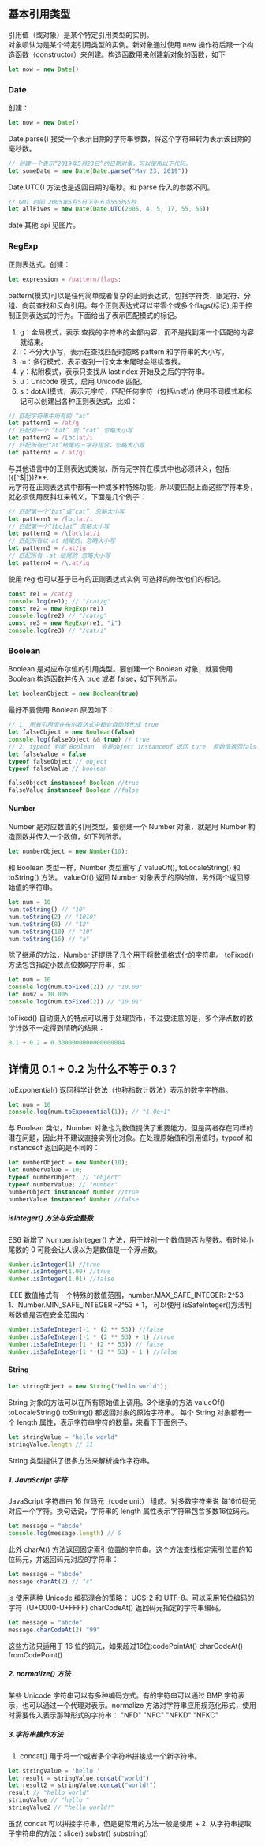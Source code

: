 ## 基本引用类型
引用值（或对象）是某个特定引用类型的实例。<br>
对象呗认为是某个特定引用类型的实例。新对象通过使用 new 操作符后跟一个构造函数（constructor）来创建。构造函数用来创建新对象的函数，如下
```js
let now = new Date()
```
### Date
创建：
```js
let now = new Date()
```
Date.parse() 接受一个表示日期的字符串参数，将这个字符串转为表示该日期的毫秒数。
```js
// 创建一个表示“2019年5月23日”的日期对象，可以使用以下代码。
let someDate = new Date(Date.parse("May 23, 2019"))
```
Date.UTC() 方法也是返回日期的毫秒。和 parse 传入的参数不同。
```js
// GMT 时间 2005年5月5日下午五点55分55秒
let allFives = new Date(Date.UTC(2005, 4, 5, 17, 55, 55))
```
date 其他 api 见图片。

### RegExp
正则表达式。创建：<br>
```js
let expression = /pattern/flags;
```
pattern(模式)可以是任何简单或者复杂的正则表达式，包括字符类、限定符、分组、向前查找和反向引用。每个正则表达式可以带零个或多个flags(标记),用于控制正则表达式的行为。下面给出了表示匹配模式的标记。
1. g：全局模式，表示 查找的字符串的全部内容，而不是找到第一个匹配的内容就结束。
2. i：不分大小写，表示在查找匹配时忽略 pattern 和字符串的大小写。
3. m：多行模式，表示查到一行文本末尾时会继续查找。
4. y：粘附模式，表示只查找从 lastIndex 开始及之后的字符串。
5. u：Unicode 模式，启用 Unicode 匹配。
6. s：dotAll模式，表示元字符，匹配任何字符（包括\n或\r)
使用不同模式和标记可以创建出各种正则表达式，比如：

```js
// 匹配字符串中所有的 “at”
let pattern1 = /at/g
// 匹配对一个 “bat” 或 “cat” 忽略大小写
let pattern2 = /[bc]at/i
// 匹配所有已“at”结尾的三字符组合，忽略大小写
let pattern3 = /.at/gi
```
与其他语言中的正则表达式类似，所有元字符在模式中也必须转义，包括: ({[\^$|]})?*+.<br>
元字符在正则表达式中都有一种或多种特殊功能，所以要匹配上面这些字符本身，就必须使用反斜杠来转义，下面是几个例子：
```js
// 匹配第一个“bat”或“cat”，忽略大小写
let pattern1 = /[bc]at/i
// 匹配第一个“[bc]at” 忽略大小写
let pattern2 = /\[bc\]at/i
// 匹配所有以 at 结尾的，忽略大小写
let pattern3 = /.at/ig
// 匹配所有 .at 结尾的 忽略大小写
let pattern4 = /\.at/ig
```
使用 reg 也可以基于已有的正则表达式实例 可选择的修改他们的标记。
```js
const re1 = /cat/g
console.log(re1); // "/cat/g"
const re2 = new RegExp(re1)
console.log(re2) // "/cat/g"
const re3 = new RegExp(re1, "i")
console.log(re3) // "/cat/i"
```

### Boolean
Boolean 是对应布尔值的引用类型。要创建一个 Boolean 对象，就要使用 Boolean 构造函数并传入 true 或者 false，如下列所示。
```js
let booleanObject = new Boolean(true)
```
最好不要使用 Boolean 原因如下：
```js
// 1. 所有引用值在布尔表达式中都会自动转化成 true
let falseObject = new Boolean(false)
console.log(falseObject && true) // true
// 2. typeof 判断 Boolean  会是object instanceof 返回 ture  原始值返回false
let falseValue = false
typeof falseObject // object
typeof falseValue // boolean

falseObject instanceof Boolean //true
falseValue instanceof Boolean //false
```
#### Number
Number 是对应数值的引用类型，要创建一个 Number 对象，就是用 Number 构造函数并传入一个数值，如下列所示。
```js
let numberObject = new Number(10);
```
和 Boolean 类型一样，Number 类型重写了 valueOf(), toLocaleString() 和 toString() 方法。 valueOf() 返回 Number 对象表示的原始值，另外两个返回原始值的字符串。
```js
let num = 10
num.toString() // "10"
num.toString(2) // "1010"
num.toString(8) // "12"
num.toString(10) // "10"
num.toString(16) // "a"
```
除了继承的方法，Number 还提供了几个用于将数值格式化的字符串。
toFixed() 方法包含指定小数点位数的字符串，如：
```js
let num = 10
console.log(num.toFixed(2)) // "10.00"
let num2 = 10.005
console.log(num.toFixed(2)) // "10.01"
```
toFixed() 自动摄入的特点可以用于处理货币，不过要注意的是，多个浮点数的数学计数不一定得到精确的结果：
```js
0.1 + 0.2 = 0.3000000000000000004
```
详情见 0.1 + 0.2 为什么不等于 0.3？
---
toExponential() 返回科学计数法（也称指数计数法）表示的数字字符串。
```js
let num = 10
console.log(num.toExponential(1)); // "1.0e+1"
```
与 Boolean 类似，Number 对象也为数值提供了重要能力。但是两者存在同样的潜在问题，因此并不建议直接实例化对象。在处理原始值和引用值时，typeof 和 instanceof 返回的是不同的：
```js
let numberObject = new Number(10);
let numberValue = 10;
typeof numberObject; // "object"
typeof numberValue; // "number"
numberObject instanceof Number //true
numberValue instanceof Number //false
```

##### isInteger() 方法与安全整数
ES6 新增了 Number.isInteger() 方法，用于辨别一个数值是否为整数。有时候小尾数的 0 可能会让人误以为是数值是一个浮点数。
```js
Number.isInteger(1) //true
Number.isInteger(1.00) //true
Number.isInteger(1.01) //false
```
IEEE 数值格式有一个特殊的数值范围，number.MAX_SAFE_INTEGER: 2^53 - 1、Number.MIN_SAFE_INTEGER -2^53 + 1， 可以使用 isSafeInteger()方法判断数值是否在安全范围内：
```js
Number.isSafeInteger(-1 * (2 ** 53)) //false
Number.isSafeInteger(-1 * (2 ** 53) + 1) //true
Number.isSafeInteger(1 * (2 ** 53)) // false
Number.isSafeInteger(1 * (2 ** 53) - 1 ) //false
```
#### String
```js
let stringObject = new String("hello world");
```
String 对象的方法可以在所有原始值上调用。3个继承的方法 valueOf() toLocaleString() toString() 都返回对象的原始字符串。
每个 String 对象都有一个 length 属性，表示字符串字符的数量，来看下下面例子。
```js
let stringValue = "hello world"
stringValue.length // 11
```
String 类型提供了很多方法来解析操作字符串。
##### 1. JavaScript 字符
JavaScript 字符串由 16 位码元（code unit） 组成。对多数字符来说 每16位码元对应一个字符。换句话说，字符串的 length 属性表示字符串包含多数16位码元。
```js
let message = "abcde"
console.log(message.length) // 5
```
此外 charAt() 方法返回固定索引位置的字符串。这个方法查找指定索引位置的16位码元，并返回码元对应的字符串：
```js
let message = "abcde"
message.charAt(2) // "c"
```
js 使用两种 Unicode 编码混合的策略： UCS-2 和 UTF-8。可以采用16位编码的字符（U+0000-U+FFFF)
charCodeAt() 返回码元指定的字符串编码。
```js
let message = "abcde"
message.charCodeAt(2) "99"
```
这些方法只适用于 16 位的码元，如果超过16位:codePointAt() charCodeAt()  fromCodePoint()

##### 2. normalize() 方法
某些 Unicode 字符串可以有多种编码方式。有的字符串可以通过 BMP 字符表示，也可以通过一个代理对表示。normalize 方法对字符串应用规范化形式，使用时需要传入表示那种形式的字符串： "NFD" "NFC" "NFKD" "NFKC"

##### 3.字符串操作方法
1. concat() 用于将一个或者多个字符串拼接成一个新字符串。
```js
let stringValue = 'hello '
let result = stringValue.concat("world")
let result2 = stringValue.concat("world!")
result // "hello world"
stringValue // "hello "
stringValue2 // "hello world!"
```
虽然 concat 可以拼接字符串，但是更常用的方法一般是使用 +
2. 从字符串提取子字符串的方法：slice() substr() substring()